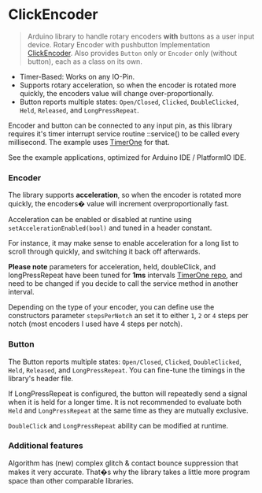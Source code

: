 ClickEncoder
=============

> Arduino library to handle rotary encoders **with** buttons as a user input device.
Rotary Encoder with pushbutton Implementation [ClickEncoder]. Also provides `Button` only or `Encoder` only (without button), each as a class on its own.


- Timer-Based: Works on any IO-Pin.
- Supports rotary acceleration, so when the encoder is rotated more quickly, the encoders value will change over-proportionally.
- Button reports multiple states: `Open/Closed`, `Clicked`, `DoubleClicked`, `Held`, `Released`, and `LongPressRepeat`. 

Encoder and button can be connected to any input pin, as this library requires it's timer interrupt service routine ::service() to be called every millisecond. The example uses [TimerOne] for that.

See the example applications, optimized for Arduino IDE / PlatformIO IDE.

### Encoder
The library supports **acceleration**, so when the encoder is rotated more quickly, the encoders� value will increment overproportionally fast.

Acceleration can be enabled or disabled at runtine using `setAccelerationEnabled(bool)` and tuned in a header constant.

For instance, it may make sense to enable acceleration for a long list to scroll through quickly, and switching it back off afterwards.

**Please note** parameters for acceleration, held, doubleClick, and longPressRepeat have been tuned for **1ms** intervals [TimerOne repo], and need to be changed if you decide to call the service method in another interval.

Depending on the type of your encoder, you can define use the constructors parameter `stepsPerNotch` an set it to either `1`, `2` or `4` steps per notch (most encoders I used have 4 steps per notch).

### Button
The Button reports multiple states: `Open/Closed`, `Clicked`, `DoubleClicked`, `Held`, `Released`, and `LongPressRepeat`. You can fine-tune the timings in the library's header file. 

If LongPressRepeat is configured, the button will repeatedly send a signal when it is held for a longer time. It is not recommended to evaluate both `Held` and `LongPressRepeat` at the same time as they are mutually exclusive.

`DoubleClick` and `LongPressRepeat` ability can be modified at runtime.

### Additional features
Algorithm has (new) complex glitch & contact bounce suppression that makes it very accurate. That�s why the library takes a little more program space than other comparable libraries. 

[TimerOne]:http://playground.arduino.cc/Code/Timer1
[TimerOne repo]:https://github.com/PaulStoffregen/TimerOne
[ClickEncoder]:https://github.com/Schallbert/encoder
